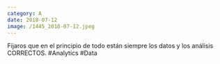 ```yaml
--- 
category: A 
date: 2018-07-12 
image: /1445_2018-07-12.jpeg 
--- 
```


Fijaros que en el principio de todo están siempre los datos y los análisis CORRECTOS. #Analytics #Data
